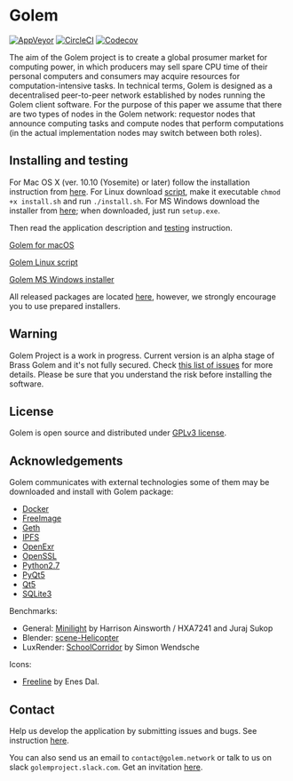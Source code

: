 # Golem

[![AppVeyor](https://ci.appveyor.com/api/projects/status/ieb6fm74e0f74qm1?svg=true)](https://ci.appveyor.com/project/golemfactory/golem)
[![CircleCI](https://circleci.com/gh/golemfactory/golem.svg?style=shield)](https://circleci.com/gh/golemfactory/golem)
[![Codecov](https://codecov.io/gh/golemfactory/golem/badge.svg)](https://codecov.io/gh/golemfactory/golem)

The aim of the Golem project is to create a global prosumer market for computing power, in which
producers may sell spare CPU time of their personal computers and consumers may acquire resources
for computation-intensive tasks. In technical terms, Golem is designed as a decentralised peer-to-peer
network established by nodes running the Golem client software. For the purpose of this paper we assume
that there are two types of nodes in the Golem network: requestor nodes that announce computing
tasks and compute nodes that perform computations (in the actual implementation nodes may switch
between both roles).

## Installing and testing

For Mac OS X (ver. 10.10 (Yosemite) or later) follow the installation instruction from [here](https://github.com/golemfactory/homebrew-golem).
For Linux download [script](https://raw.githubusercontent.com/golemfactory/golem/develop/Installer/Installer_Linux/install.sh), make it executable `chmod +x install.sh` and run `./install.sh`.
For MS Windows download the installer from [here](https://github.com/golemfactory/golem/releases/); when downloaded, just run `setup.exe`.

Then read the application description and [testing](https://github.com/golemfactory/golem/wiki/Testing) instruction. 

[Golem for macOS](https://github.com/golemfactory/homebrew-golem)

[Golem Linux script](https://raw.githubusercontent.com/golemfactory/golem/develop/Installer/Installer_Linux/install.sh)

[Golem MS Windows installer](https://github.com/golemfactory/golem/releases/)

All released packages are located [here](https://github.com/golemfactory/golem/releases), however, we strongly encourage you to use prepared installers.

## Warning

Golem Project is a work in progress. Current version is an alpha stage of Brass Golem and it's not fully secured. Check [this list of issues](https://github.com/golemfactory/golem/labels/security) for more details.
Please be sure that you understand the risk before installing the software.

## License

Golem is open source and distributed under [GPLv3 license](https://www.gnu.org/licenses/gpl-3.0.html).

## Acknowledgements

Golem communicates with external technologies some of them may be downloaded and install with Golem package:
* [Docker](https://www.docker.com/)
* [FreeImage](http://freeimage.sourceforge.net/)
* [Geth](https://github.com/ethereum/go-ethereum/wiki/geth)
* [IPFS](https://ipfs.io/)
* [OpenExr](http://www.openexr.com/)
* [OpenSSL](https://www.openssl.org/)
* [Python2.7](https://www.python.org/)
* [PyQt5](https://www.riverbankcomputing.com/software/pyqt/intro)
* [Qt5](https://www.qt.io/)
* [SQLite3](https://sqlite.org/index.html)

Benchmarks:
* General: [Minilight](http://www.hxa.name/minilight) by Harrison Ainsworth / HXA7241 and Juraj Sukop
* Blender: [scene-Helicopter](https://www.blender.org/download/demo-files/)
* LuxRender: [SchoolCorridor](http://www.luxrender.net/wiki/Show-off_pack) by Simon Wendsche

Icons:
* [Freeline](https://www.iconfinder.com/iconsets/freeline) by Enes Dal.

## Contact  

Help us develop the application by submitting issues and bugs. See instruction
[here](https://github.com/golemfactory/golem/wiki/Testing).

You can also send us an email to `contact@golem.network` or talk to us on slack `golemproject.slack.com`.
Get an invitation [here](http://golemproject.org:3000).

